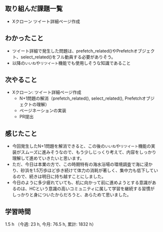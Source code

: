 ## 取り組んだ課題一覧
- Xクローン ツイート詳細ページ作成

## わかったこと
- ツイート詳細で発生した問題は、prefetch_related()やPrefetchオブジェクト、select_related()をフル動員する必要がありそう。
- 以降の`いいね`や`リツイート`機能でも使用しそうな知識であること

## 次やること
- Xクローン: ツイート詳細ページ作成
    - N+1問題の解消（prefetch_related(), select_related(), Prefetchオブジェクトの理解）
    - ページネーションの実装
    - PR提出

## 感じたこと
- 今回発生したN+1問題を解消できると、この後の`いいね`や`リツイート`機能の実装がスムーズに進みそうなので、もう少しじっくり考えて、内容をしっかり理解して進めていきたいと思います。
- ただ、今日は本業の方で、この時期特有の海水浴場の環境調査で海に浸かり、砂浜を1.5万歩ほど歩き続けて体力の消耗が著しく、集中力も低下しているので、続きは明日に持ち越すことにしました。
- 今日のように多少疲れていても、机に向かって前に進めようとする意識があるのは、HCという意識の高いコミュニティに属して学習を継続する習慣がしっかりと身についたからだろうと、あらためて思いました。
    
## 学習時間
1.5 h （今週: 23 h, 今月: 76.5 h, 累計: 1832 h）